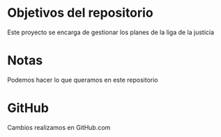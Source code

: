 # Objetivos del repositorio

Este proyecto se encarga de gestionar los planes de la liga de la justicia

# Notas

Podemos hacer lo que queramos en este repositorio

# GitHub
Cambios realizamos en GitHub.com

